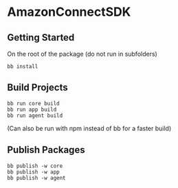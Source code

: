 # AmazonConnectSDK

## Getting Started

On the root of the package (do not run in subfolders)

```
bb install
```

## Build Projects

```
bb run core build
bb run app build
bb run agent build
```

(Can also be run with npm instead of bb for a faster build)

## Publish Packages

```
bb publish -w core
bb publish -w app
bb publish -w agent
```
